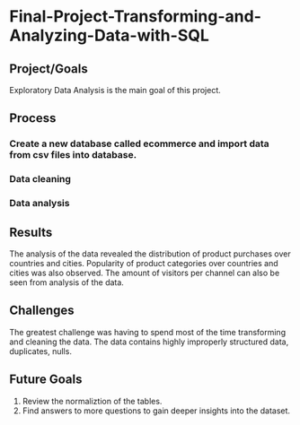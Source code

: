 # Final-Project-Transforming-and-Analyzing-Data-with-SQL

## Project/Goals
Exploratory Data Analysis is the main goal of this project.

## Process
### Create a new database called ecommerce and import data from csv files into database.
### Data cleaning
### Data analysis

## Results
The analysis of the data revealed the distribution of product purchases over countries and cities.
Popularity of product categories over countries and cities was also observed.
The amount of visitors per channel can also be seen from analysis of the data. 

## Challenges 
The greatest challenge was having to spend most of the time transforming and cleaning the data. The data contains highly improperly structured data, duplicates, nulls.

## Future Goals
1. Review the normaliztion of the tables.
2. Find answers to more questions to gain deeper insights into the dataset.
